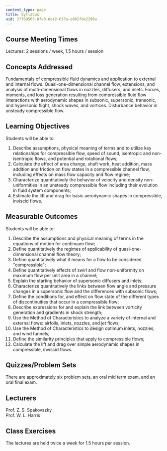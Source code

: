 ```yaml
---
content_type: page
title: Syllabus
uid: 2f709565-8fe0-6e42-637a-e862fde2290a
---
```


Course Meeting Times
--------------------

Lectures: 2 sessions / week, 1.5 hours / session

Concepts Addressed
------------------

Fundamentals of compressible fluid dynamics and application to external and internal flows. Quasi-one-dimensional channel flow, extensions, and analysis of multi-dimensional flows in nozzles, diffusers, and inlets. Forces, moments, and loss generation resulting from compressible fluid flow interactions with aerodynamic shapes in subsonic, supersonic, transonic, and hypersonic flight, shock waves, and vortices. Disturbance behavior in unsteady compressible flow.

Learning Objectives
-------------------

Students will be able to:

1.  Describe assumptions, physical meaning of terms and to utilize key relationships for compressible flow, speed of sound, isentropic and non-isentropic flows, and potential and rotational flows;
2.  Calculate the effect of area change, shaft work, heat addition, mass addition and friction on flow states in a compressible channel flow, including effects on mass flow capacity and flow regime;
3.  Characterize quantitatively the behavior of velocity and density non-uniformities in an unsteady compressible flow including their evolution in fluid system components;
4.  Estimate the lift and drag for basic aerodynamic shapes in compressible, inviscid flows.

Measurable Outcomes
-------------------

Students will be able to:

1.  Describe the assumptions and physical meaning of terms in the equations of motion for continuum flow;
2.  Define quantitatively the regimes of applicability of quasi-one-dimensional channel flow theory;
3.  Define quantitatively what it means for a flow to be considered "compressible";
4.  Define quantitatively effects of swirl and flow non-uniformity on maximum flow per unit area in a channel;
5.  Explain the starting behavior of supersonic diffusers and inlets;
6.  Characterize quantitatively the links between flow angle and pressure changes in a supersonic flow and the differences with subsonic flows;
7.  Define the conditions for, and effect on flow state of the different types of discontinuities that occur in a compressible flow;
8.  Describe expressions for and explain the link between vorticity generation and gradients in shock strength;
9.  Use the Method of Characteristics to analyze a variety of internal and external flows: airfoils, inlets, nozzles, and jet flows;
10.  Use the Method of Characteristics to design optimum inlets, nozzles, and wind tunnels;
11.  Define the similarity principles that apply to compressible flows;
12.  Calculate the lift and drag over simple aerodynamic shapes in compressible, inviscid flows.

Quizzes/Problem Sets
--------------------

There are approximately six problem sets, an oral mid term exam, and an oral final exam.

Lecturers
---------

Prof. Z. S. Spakovszky  
Prof. W. L. Harris

Class Exercises
---------------

The lectures are held twice a week for 1.5 hours per session.